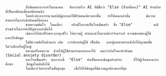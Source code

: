              สิ่งที่ผมอยากจะทำในอนาคต   คือการสร้าง AI ที่มีชื่อว่า "Else (ชีวิตที่สอง)" AI อัจฉริยะ  ที่เป็นเหมือนเพื่อนสนิทคนนึง     
             โดยอ้างอิงจากจำนวนสถิติผู้ออกมาใช้ชีวิตคนเดียวมากขึ้น   ทำให้คนเหล่านั้น       มีความสามารถในการเข้าสังคมที่น้อยลง   
             ขาดความมั่นใจ  โดดเดี่ยว    หรือมีโอกาสเป็นโรคซึมเศร้า  ซึ่ง "Else"         จะมีส่วนช่วยในการแก้ปัญหาเหล่านั้นได้     
             เช่นการให้คำปรึกษาเวลาทุกข์ใจ ให้ความรู้ คำแนะนำโดยจะมีการวิเคราะห์ ความชอบของผู้ใช้              และเก็บข้อมูล 
             ไม่มีความคิดในด้านลบ เช่น  การหักหลังผู้ใช้ เป็นต้น   และผู้คนสามารถเข้าถึงได้ทุกชนชั้น          ไม่ว่าเด็กหรือผู้ใหญ่ 
             คนจนหรือคนรวย  ช่วยให้ผู้ใช้สามารถคลายเหงาได้  ลดการเกิดโรคกลัวสังคม          (Social anxiety disorder)  
             และโรคซึมเศร้า  นอกจากนี้  "Else"  ยังเป็นแหล่งข้อมูลอัจฉริยะ     ที่ให้ผู้เรียนสามารถศึกษา      ข้อมูลในเชิงลึกได้   
             โดยมีการวิเคราะห์ในขั้นสูงสุด    เพื่อให้ได้ข้อมูลที่มีความถูกต้องมากที่สุด
